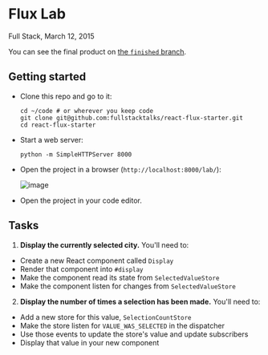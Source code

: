 # Flux Lab

Full Stack, March 12, 2015

You can see the final product on [the `finished` branch](https://github.com/fullstacktalks/react-flux-starter/compare/finished).

## Getting started

- Clone this repo and go to it:
 
  ```
  cd ~/code # or wherever you keep code
  git clone git@github.com:fullstacktalks/react-flux-starter.git
  cd react-flux-starter
  ```
  
- Start a web server:
 
  ```
  python -m SimpleHTTPServer 8000
  ```
  
- Open the project in a browser (`http://localhost:8000/lab/`):

  ![image](https://cloud.githubusercontent.com/assets/2231765/6630596/f9452cb8-c8d7-11e4-9c92-0e9751e2d350.png)

- Open the project in your code editor.

## Tasks

1) __Display the currently selected city.__ You'll need to:
  - Create a new React component called `Display`
  - Render that component into `#display`
  - Make the component read its state from `SelectedValueStore`
  - Make the component listen for changes from `SelectedValueStore`

2) __Display the number of times a selection has been made.__ You'll need to:
  - Add a new store for this value, `SelectionCountStore`
  - Make the store listen for `VALUE_WAS_SELECTED` in the dispatcher
  - Use those events to update the store's value and update subscribers
  - Display that value in your new component
  
